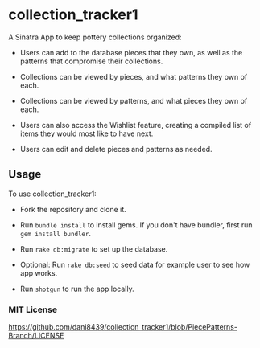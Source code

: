 # collection_tracker1 #
A Sinatra App to keep pottery collections organized:

* Users can add to the database pieces that they own, as well as the patterns that compromise their collections.

* Collections can be viewed by pieces, and what patterns they own of each.

* Collections can be viewed by patterns, and what pieces they own of each.

* Users can also access the Wishlist feature, creating a compiled list of items they would most like to have next.

* Users can edit and delete pieces and patterns as needed.

## Usage ##

To use collection_tracker1:

* Fork the repository and clone it.

* Run `bundle install` to install gems. If you don't have bundler, first run `gem install bundler`.

* Run `rake db:migrate` to set up the database.

* Optional: Run `rake db:seed` to seed data for example user to see how app works.

* Run `shotgun` to run the app locally.

### MIT License ###

https://github.com/dani8439/collection_tracker1/blob/PiecePatterns-Branch/LICENSE
